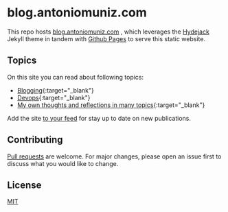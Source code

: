 # blog.antoniomuniz.com

This repo hosts [blog.antoniomuniz.com](https://blog.antoniomuniz.com/) , which leverages the
[Hydejack](https://hydejack.com) Jekyll theme in tandem with [Github Pages](https://pages.github.com/) to serve this static website.

## Topics

On this site you can read about following topics:

- [Blogging](https://blog.antoniomuniz.com/blog/category/blogging/){:target="_blank"}
- [Devops](https://blog.antoniomuniz.com/blog/category/devops/){:target="_blank"}
- [My own thoughts and reflections in many topics](https://blog.antoniomuniz.com/blog/category/reflexiones/){:target="_blank"}

Add the site [to your feed](https://blog.antoniomuniz.com/blog/feed.xslt.xml) for stay up to date on new publications.

## Contributing

[Pull requests](https://github.com/amc1981/web-personal/pulls) are welcome. For major changes, please open an issue first to discuss what you would like to change.

## License

[MIT](https://choosealicense.com/licenses/mit/)
